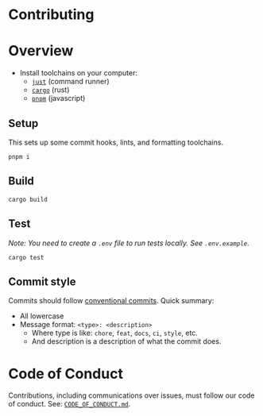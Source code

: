 # Contributing

# Overview

- Install toolchains on your computer:
  - [`just`](https://github.com/casey/just#installation) (command runner)
  - [`cargo`](https://doc.rust-lang.org/cargo/getting-started/installation.html) (rust)
  - [`pnpm`](https://pnpm.io/installation) (javascript)

## Setup

This sets up some commit hooks, lints, and formatting toolchains.

```
pnpm i
```

## Build

```
cargo build
```

## Test

_Note: You need to create a `.env` file to run tests locally. See `.env.example`._

```
cargo test
```

## Commit style

Commits should follow [conventional commits](https://www.conventionalcommits.org/en/v1.0.0/). Quick summary:

- All lowercase
- Message format: `<type>: <description>`
  - Where type is like: `chore`, `feat`, `docs`, `ci`, `style`, etc.
  - And description is a description of what the commit does.

# Code of Conduct

Contributions, including communications over issues, must follow our code of conduct. See: [`CODE_OF_CONDUCT.md`](./CODE_OF_CONDUCT.md).
